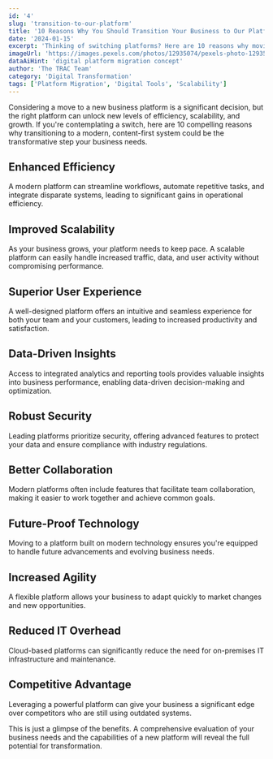 ```yaml
---
id: '4'
slug: 'transition-to-our-platform'
title: '10 Reasons Why You Should Transition Your Business to Our Platform'
date: '2024-01-15'
excerpt: 'Thinking of switching platforms? Here are 10 reasons why moving to a modern content-first system could transform your business operations.'
imageUrl: 'https://images.pexels.com/photos/12935074/pexels-photo-12935074.jpeg?auto=compress&cs=tinysrgb&w=1260&h=750&dpr=1'
dataAiHint: 'digital platform migration concept'
author: 'The TRAC Team'
category: 'Digital Transformation'
tags: ['Platform Migration', 'Digital Tools', 'Scalability']
---
```


Considering a move to a new business platform is a significant decision, but the right platform can unlock new levels of efficiency, scalability, and growth. If you're contemplating a switch, here are 10 compelling reasons why transitioning to a modern, content-first system could be the transformative step your business needs.

## Enhanced Efficiency

A modern platform can streamline workflows, automate repetitive tasks, and integrate disparate systems, leading to significant gains in operational efficiency.

## Improved Scalability

As your business grows, your platform needs to keep pace. A scalable platform can easily handle increased traffic, data, and user activity without compromising performance.

## Superior User Experience

A well-designed platform offers an intuitive and seamless experience for both your team and your customers, leading to increased productivity and satisfaction.

## Data-Driven Insights

Access to integrated analytics and reporting tools provides valuable insights into business performance, enabling data-driven decision-making and optimization.

## Robust Security

Leading platforms prioritize security, offering advanced features to protect your data and ensure compliance with industry regulations.

## Better Collaboration

Modern platforms often include features that facilitate team collaboration, making it easier to work together and achieve common goals.

## Future-Proof Technology

Moving to a platform built on modern technology ensures you're equipped to handle future advancements and evolving business needs.

## Increased Agility

A flexible platform allows your business to adapt quickly to market changes and new opportunities.

## Reduced IT Overhead

Cloud-based platforms can significantly reduce the need for on-premises IT infrastructure and maintenance.

## Competitive Advantage

Leveraging a powerful platform can give your business a significant edge over competitors who are still using outdated systems.

This is just a glimpse of the benefits. A comprehensive evaluation of your business needs and the capabilities of a new platform will reveal the full potential for transformation.